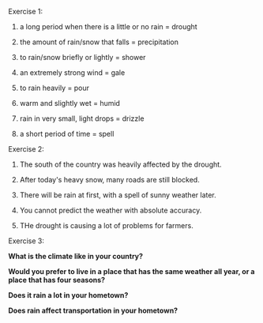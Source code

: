 Exercise 1:

1. a long period when there is a little or no rain = drought

2. the amount of rain/snow that falls = precipitation

3. to rain/snow briefly or lightly = shower

4. an extremely strong wind = gale

5. to rain heavily = pour

6. warm and slightly wet = humid

7. rain in very small, light drops = drizzle

8. a short period of time = spell

Exercise 2:

1. The south of the country was heavily affected by the drought.

2. After today's heavy snow, many roads are still blocked.

3. There will be rain at first, with a spell of sunny weather later.

4. You cannot predict the weather with absolute accuracy.

5. THe drought is causing a lot of problems for farmers.

Exercise 3:

**What is the climate like in your country?**

**Would you prefer to live in a place that has the same weather all year, or a place that has four seasons?**

**Does it rain a lot in your hometown?**

**Does rain affect transportation in your hometown?**
